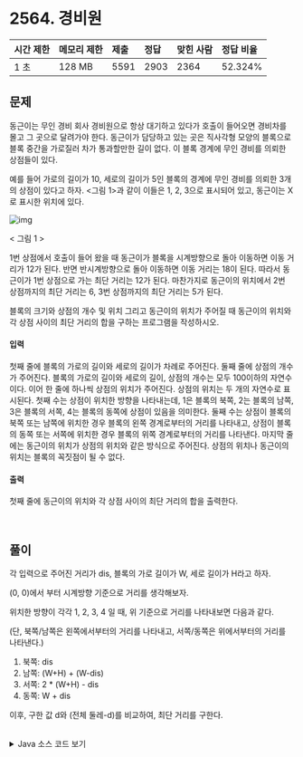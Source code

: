 # 2564. 경비원

| 시간 제한 | 메모리 제한 | 제출 | 정답 | 맞힌 사람 | 정답 비율 |
| :-------- | :---------- | :--- | :--- | :-------- | :-------- |
| 1 초      | 128 MB      | 5591 | 2903 | 2364      | 52.324%   |

## 문제

동근이는 무인 경비 회사 경비원으로 항상 대기하고 있다가 호출이 들어오면 경비차를 몰고 그 곳으로 달려가야 한다. 동근이가 담당하고 있는 곳은 직사각형 모양의 블록으로 블록 중간을 가로질러 차가 통과할만한 길이 없다. 이 블록 경계에 무인 경비를 의뢰한 상점들이 있다.

예를 들어 가로의 길이가 10, 세로의 길이가 5인 블록의 경계에 무인 경비를 의뢰한 3개의 상점이 있다고 하자. <그림 1>과 같이 이들은 1, 2, 3으로 표시되어 있고, 동근이는 X로 표시한 위치에 있다.

![img](https://upload.acmicpc.net/e89bf381-c913-4e99-b4b7-42bc4ba7c3ec/-/preview/)

< 그림 1 >

1번 상점에서 호출이 들어 왔을 때 동근이가 블록을 시계방향으로 돌아 이동하면 이동 거리가 12가 된다. 반면 반시계방향으로 돌아 이동하면 이동 거리는 18이 된다. 따라서 동근이가 1번 상점으로 가는 최단 거리는 12가 된다. 마찬가지로 동근이의 위치에서 2번 상점까지의 최단 거리는 6, 3번 상점까지의 최단 거리는 5가 된다.

블록의 크기와 상점의 개수 및 위치 그리고 동근이의 위치가 주어질 때 동근이의 위치와 각 상점 사이의 최단 거리의 합을 구하는 프로그램을 작성하시오.

#### 입력

첫째 줄에 블록의 가로의 길이와 세로의 길이가 차례로 주어진다. 둘째 줄에 상점의 개수가 주어진다. 블록의 가로의 길이와 세로의 길이, 상점의 개수는 모두 100이하의 자연수이다. 이어 한 줄에 하나씩 상점의 위치가 주어진다. 상점의 위치는 두 개의 자연수로 표시된다. 첫째 수는 상점이 위치한 방향을 나타내는데, 1은 블록의 북쪽, 2는 블록의 남쪽, 3은 블록의 서쪽, 4는 블록의 동쪽에 상점이 있음을 의미한다. 둘째 수는 상점이 블록의 북쪽 또는 남쪽에 위치한 경우 블록의 왼쪽 경계로부터의 거리를 나타내고, 상점이 블록의 동쪽 또는 서쪽에 위치한 경우 블록의 위쪽 경계로부터의 거리를 나타낸다. 마지막 줄에는 동근이의 위치가 상점의 위치와 같은 방식으로 주어진다. 상점의 위치나 동근이의 위치는 블록의 꼭짓점이 될 수 없다.

#### 출력

첫째 줄에 동근이의 위치와 각 상점 사이의 최단 거리의 합을 출력한다.

<br>

## 풀이

각 입력으로 주어진 거리가 dis, 블록의 가로 길이가 W, 세로 길이가 H라고 하자.

(0, 0)에서 부터 시계방향 기준으로 거리를 생각해보자.

위치한 방향이 각각 1, 2, 3, 4 일 때, 위 기준으로 거리를 나타내보면 다음과 같다.

(단, 북쪽/남쪽은 왼쪽에서부터의 거리를 나타내고, 서쪽/동쪽은 위에서부터의 거리를 나타낸다.)

1. 북쪽: dis
2. 남쪽: (W+H) + (W-dis)
3. 서쪽: 2 * (W+H) - dis
4. 동쪽: W + dis

이후, 구한 값 d와 (전체 둘레-d)를 비교하여, 최단 거리를 구한다.

<br>

<details>
<summary>Java 소스 코드 보기</summary>
<div markdown="1">

```java
package com.study.boj;

import java.io.BufferedReader;
import java.io.IOException;
import java.io.InputStreamReader;
import java.util.StringTokenizer;

public class BOJ_2564 {
	public static void main(String[] args) throws IOException {
		BufferedReader br = new BufferedReader(new InputStreamReader(System.in));
		StringTokenizer st = new StringTokenizer(br.readLine(), " ");

		int W = Integer.parseInt(st.nextToken());
		int H = Integer.parseInt(st.nextToken());
		int N = Integer.parseInt(br.readLine());
		int dir, dis, sum = 0;

		int[] pos = new int[N + 1];
		for (int i = 0; i <= N; i++) {
			st = new StringTokenizer(br.readLine());

			dir = Integer.parseInt(st.nextToken());
			dis = Integer.parseInt(st.nextToken());

			pos[i] = dis;
			if (dir == 2) {
				pos[i] = (W + H) + (W - dis);
			} else if (dir == 3) {
				pos[i] = 2 * (W + H) - dis;
			} else if (dir == 4) {
				pos[i] += W;
			}
		}

		for (int i = 0; i < N; i++) {
			int d = Math.abs(pos[i] - pos[N]);
			sum += (d < W + H) ? d : 2 * (W + H) - d;
		}

		System.out.println(sum);
	}
}
```


</div>
</details>
